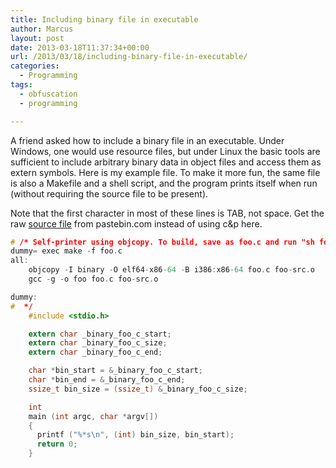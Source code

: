 ```yaml
---
title: Including binary file in executable
author: Marcus
layout: post
date: 2013-03-18T11:37:34+00:00
url: /2013/03/18/including-binary-file-in-executable/
categories:
  - Programming
tags:
  - obfuscation
  - programming

---
```

A friend asked how to include a binary file in an executable. Under Windows, one would use resource files, but under Linux the basic tools are sufficient to include arbitrary binary data in object files and access them as extern symbols. Here is my example file. To make it more fun, the same file is also a Makefile and a shell script, and the program prints itself when run (without requiring the source file to be present).

Note that the first character in most of these lines is TAB, not space. Get the raw [source file][1] from pastebin.com instead of using c&p here.

```c
# /* Self-printer using objcopy. To build, save as foo.c and run "sh foo.c".
dummy= exec make -f foo.c
all:
	objcopy -I binary -O elf64-x86-64 -B i386:x86-64 foo.c foo-src.o
	gcc -g -o foo foo.c foo-src.o

dummy:
#  */
	#include <stdio.h>

	extern char _binary_foo_c_start;
	extern char _binary_foo_c_size;
	extern char _binary_foo_c_end;

	char *bin_start = &_binary_foo_c_start;
	char *bin_end = &_binary_foo_c_end;
	ssize_t bin_size = (ssize_t) &_binary_foo_c_size;

	int
	main (int argc, char *argv[])
	{
	  printf ("%*s\n", (int) bin_size, bin_start);
	  return 0;
	}
```

 [1]: http://pastebin.com/raw.php?i=C18SJGTF